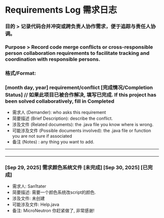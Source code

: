 # Requirements Log 需求日志
### 目的 > 记录代码合并冲突或跨负责人协作需求，便于追踪与责任人协调。
### Purpose > Record code merge conflicts or cross-responsible person collaboration requirements to facilitate tracking and coordination with responsible persons.
### 格式/Format:
### [month day, year] requirement/conflict [完成情况/Completion Status] // 如果此项目已被合作解决, 填写已完成. If this project has been solved collaboratively, fill in Completed
* 需求人 (Demander): who asks this requirement
* 简要描述 (Brief Description): describe the conflict.
* 涉及文件 (Related documents): the .java file you know where is wrong.
* 可能涉及文件 (Possible documents involved): the .java file or function you are not sure if associated
* 备注 (Notes) : any thing you want to add.

---
###

---
### [Sep 29, 2025] 需求颜色系统文件 [未完成] [Sep 30, 2025] [已完成]
* 需求人: San1tater
* 简要描述: 需要一个颜色系统改script的颜色.
* 涉及文件: 未创建
* 可能涉及文件: Help.java
* 备注: MicroNeutron 你赶紧做了, 非常感谢!
